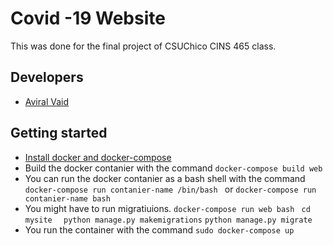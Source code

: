 # Covid -19 Website
  This was done for the final project of CSUChico CINS 465 class. 

## Developers

* [Aviral Vaid](https://github.com/avivaid)

## Getting started 
* [Install docker and docker-compose](https://docs.docker.com/get-docker/)
* Build the docker contanier with the command 
``` docker-compose build web ```
* You can run the docker contanier as a bash shell with the command 
```docker-compose run contanier-name /bin/bash ``` or ```docker-compose run contanier-name bash ```
* You might have to run migratiuions. 
```docker-compose run web bash ```
```cd mysite ```
``` python manage.py makemigrations```
```python manage.py migrate ```
* You run the container with the command 
```sudo docker-compose up ```



